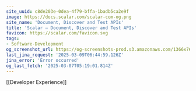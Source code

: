 ```yaml
---
site_uuid: c8de203e-0dea-4f79-bffa-1badb5ca2e9f
image: https://docs.scalar.com/scalar-com-og.png
site_name: 'Document, Discover and Test APIs'
title: 'Scalar — Document, Discover and Test APIs'
favicon: https://scalar.com/favicon.svg
tags:
- Software-Development
og_screenshot_url: https://og-screenshots-prod.s3.amazonaws.com/1366x768/80/false/3ac2e7d864d3c5bb3b2702a1b8a761f237a88357a67f51cf8211b0226c551309.jpeg
last_jina_request: '2025-03-09T06:44:59.126Z'
jina_error: 'Error occurred'
og_last_fetch: '2025-03-07T05:19:01.814Z'
---
```

[[Developer Experience]]
